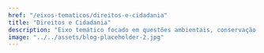 ```yaml
---
href: "/eixos-tematicos/direitos-e-cidadania"
title: "Direitos e Cidadania"
description: "Eixo temático focado em questões ambientais, conservação da natureza e práticas sustentáveis."
image: "../../assets/blog-placeholder-2.jpg"
---
```

